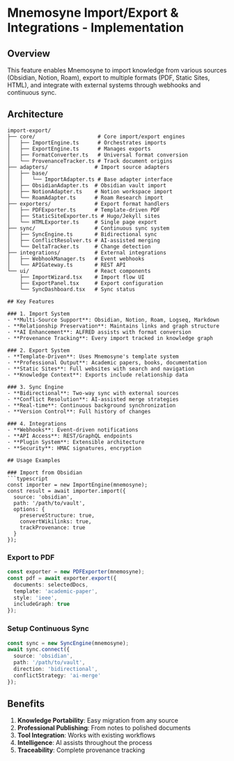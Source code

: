 # Mnemosyne Import/Export & Integrations - Implementation

## Overview
This feature enables Mnemosyne to import knowledge from various sources (Obsidian, Notion, Roam), export to multiple formats (PDF, Static Sites, HTML), and integrate with external systems through webhooks and continuous sync.

## Architecture

```
import-export/
├── core/                    # Core import/export engines
│   ├── ImportEngine.ts      # Orchestrates imports
│   ├── ExportEngine.ts      # Manages exports
│   ├── FormatConverter.ts   # Universal format conversion
│   └── ProvenanceTracker.ts # Track document origins
├── adapters/               # Import source adapters
│   ├── base/
│   │   └── ImportAdapter.ts # Base adapter interface
│   ├── ObsidianAdapter.ts  # Obsidian vault import
│   ├── NotionAdapter.ts    # Notion workspace import
│   └── RoamAdapter.ts      # Roam Research import
├── exporters/              # Export format handlers  
│   ├── PDFExporter.ts      # Template-driven PDF
│   ├── StaticSiteExporter.ts # Hugo/Jekyll sites
│   └── HTMLExporter.ts     # Single page export
├── sync/                   # Continuous sync system
│   ├── SyncEngine.ts       # Bidirectional sync
│   ├── ConflictResolver.ts # AI-assisted merging
│   └── DeltaTracker.ts     # Change detection
├── integrations/           # External integrations
│   ├── WebhookManager.ts   # Event webhooks
│   └── APIGateway.ts       # REST API
└── ui/                     # React components
    ├── ImportWizard.tsx    # Import flow UI
    ├── ExportPanel.tsx     # Export configuration
    └── SyncDashboard.tsx   # Sync status

## Key Features

### 1. Import System
- **Multi-Source Support**: Obsidian, Notion, Roam, Logseq, Markdown
- **Relationship Preservation**: Maintains links and graph structure
- **AI Enhancement**: ALFRED assists with format conversion
- **Provenance Tracking**: Every import tracked in knowledge graph

### 2. Export System  
- **Template-Driven**: Uses Mnemosyne's template system
- **Professional Output**: Academic papers, books, documentation
- **Static Sites**: Full websites with search and navigation
- **Knowledge Context**: Exports include relationship data

### 3. Sync Engine
- **Bidirectional**: Two-way sync with external sources
- **Conflict Resolution**: AI-assisted merge strategies
- **Real-time**: Continuous background synchronization
- **Version Control**: Full history of changes

### 4. Integrations
- **Webhooks**: Event-driven notifications
- **API Access**: REST/GraphQL endpoints
- **Plugin System**: Extensible architecture
- **Security**: HMAC signatures, encryption

## Usage Examples

### Import from Obsidian
```typescript
const importer = new ImportEngine(mnemosyne);
const result = await importer.import({
  source: 'obsidian',
  path: '/path/to/vault',
  options: {
    preserveStructure: true,
    convertWikilinks: true,
    trackProvenance: true
  }
});
```

### Export to PDF
```typescript
const exporter = new PDFExporter(mnemosyne);
const pdf = await exporter.export({
  documents: selectedDocs,
  template: 'academic-paper',
  style: 'ieee',
  includeGraph: true
});
```

### Setup Continuous Sync
```typescript
const sync = new SyncEngine(mnemosyne);
await sync.connect({
  source: 'obsidian',
  path: '/path/to/vault',
  direction: 'bidirectional',
  conflictStrategy: 'ai-merge'
});
```

## Benefits

1. **Knowledge Portability**: Easy migration from any source
2. **Professional Publishing**: From notes to polished documents
3. **Tool Integration**: Works with existing workflows
4. **Intelligence**: AI assists throughout the process
5. **Traceability**: Complete provenance tracking